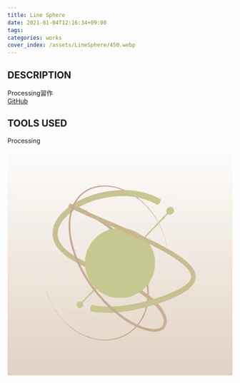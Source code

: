 ```yaml
---
title: Line Sphere
date: 2021-01-04T12:16:34+09:00
tags:
categories: works
cover_index: /assets/LineSphere/450.webp
---
```


## DESCRIPTION
Processing習作  
[GitHub](https://github.com/Magryllia/LineSphere01)

## TOOLS USED
Processing

![hoge](/assets/LineSphere/02.webp)